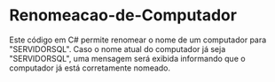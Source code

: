 # Renomeacao-de-Computador
Este código em C# permite renomear o nome de um computador para "SERVIDORSQL". Caso o nome atual do computador já seja "SERVIDORSQL", uma mensagem será exibida informando que o computador já está corretamente nomeado.
